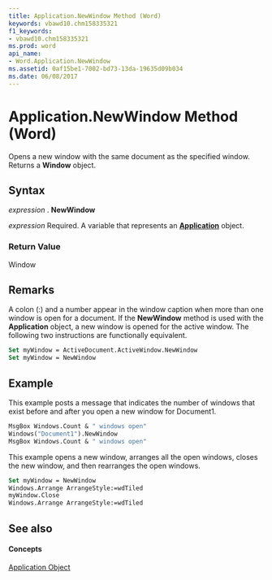```yaml
---
title: Application.NewWindow Method (Word)
keywords: vbawd10.chm158335321
f1_keywords:
- vbawd10.chm158335321
ms.prod: word
api_name:
- Word.Application.NewWindow
ms.assetid: 0af15be1-7002-bd73-13da-19635d09b034
ms.date: 06/08/2017
---
```



# Application.NewWindow Method (Word)

Opens a new window with the same document as the specified window. Returns a  **Window** object.


## Syntax

 _expression_ . **NewWindow**

 _expression_ Required. A variable that represents an **[Application](application-object-word.md)** object.


### Return Value

Window


## Remarks

A colon (:) and a number appear in the window caption when more than one window is open for a document. If the  **NewWindow** method is used with the **Application** object, a new window is opened for the active window. The following two instructions are functionally equivalent.


```vb
Set myWindow = ActiveDocument.ActiveWindow.NewWindow 
Set myWindow = NewWindow
```


## Example

This example posts a message that indicates the number of windows that exist before and after you open a new window for Document1.


```vb
MsgBox Windows.Count & " windows open" 
Windows("Document1").NewWindow 
MsgBox Windows.Count & " windows open"
```

This example opens a new window, arranges all the open windows, closes the new window, and then rearranges the open windows.




```vb
Set myWindow = NewWindow 
Windows.Arrange ArrangeStyle:=wdTiled 
myWindow.Close 
Windows.Arrange ArrangeStyle:=wdTiled
```


## See also


#### Concepts


[Application Object](application-object-word.md)

